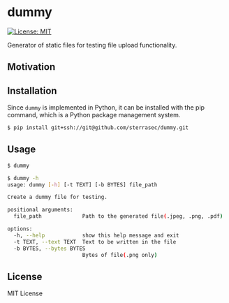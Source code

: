# dummy
[![License: MIT](https://img.shields.io/badge/License-MIT-blue.svg)](https://github.com/sterrasec/dummy/blob/master/LICENSE)

Generator of static files for testing file upload functionality.

## Motivation


## Installation

Since `dummy` is implemented in Python, it can be installed with the pip command, which is a Python package management system.

```bash
$ pip install git+ssh://git@github.com/sterrasec/dummy.git
```

## Usage

```bash
$ dummy
```

```bash
$ dummy -h
usage: dummy [-h] [-t TEXT] [-b BYTES] file_path

Create a dummy file for testing.

positional arguments:
  file_path             Path to the generated file(.jpeg, .png, .pdf)

options:
  -h, --help            show this help message and exit
  -t TEXT, --text TEXT  Text to be written in the file
  -b BYTES, --bytes BYTES
                        Bytes of file(.png only)
```

## License
MIT License
